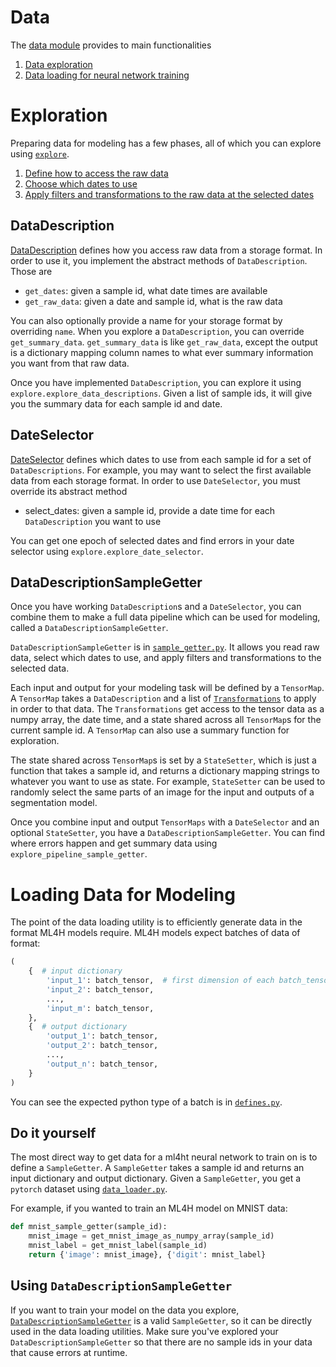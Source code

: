 # Data

The [data module](.) provides to main functionalities
1. [Data exploration](#exploration)
2. [Data loading for neural network training](#loading-data-for-modeling)


# Exploration
Preparing data for modeling has a few phases, all of which you can explore using [`explore`](./explore.py).
1. [Define how to access the raw data](#datadescription)
2. [Choose which dates to use](#dateselector)
2. [Apply filters and transformations to the raw data at the selected dates](#pipelinesamplegetter)

## DataDescription
[DataDescription](./data_description.py) defines how you access raw data from a storage format.
In order to use it, you implement the abstract methods of `DataDescription`.
Those are
* `get_dates`: given a sample id, what date times are available
* `get_raw_data`: given a date and sample id, what is the raw data

You can also optionally provide a name for your storage format by overriding `name`.
When you explore a `DataDescription`, you can override `get_summary_data`.
`get_summary_data` is like `get_raw_data`, except the output is a dictionary
mapping column names to what ever summary information you want from that raw data.

Once you have implemented `DataDescription`, you can explore it using `explore.explore_data_descriptions`.
Given a list of sample ids, it will give you the summary data for each sample id and date.

## DateSelector
[DateSelector](./date_selector.py) defines which dates to use from each sample id
for a set of `DataDescriptions`.
For example, you may want to select the first available data from each storage format.
In order to use `DateSelector`, you must override its abstract method
* select_dates: given a sample id, provide a date time for each `DataDescription` you want to use

You can get one epoch of selected dates and find errors in your date selector using `explore.explore_date_selector`.

## DataDescriptionSampleGetter
Once you have working `DataDescription`s and a `DateSelector`,
you can combine them to make a full data pipeline which can be used for modeling,
called a `DataDescriptionSampleGetter`.

`DataDescriptionSampleGetter` is in [`sample_getter.py`](./sample_getter.py).
It allows you read raw data, select which dates to use,
and apply filters and transformations to the selected data.

Each input and output for your modeling task will be defined by a `TensorMap`.
A `TensorMap` takes a `DataDescription`
and a list of [`Transformations`](./transformation.py) to apply in order to that data.
The `Transformations` get access to the tensor data as a numpy array, the date time,
and a state shared across all `TensorMap`s for the current sample id.
A `TensorMap` can also use a summary function for exploration.

The state shared across `TensorMap`s is set by a `StateSetter`,
which is just a function that takes a sample id, and returns a dictionary
mapping strings to whatever you want to use as state.
For example, `StateSetter` can be used to randomly select the same parts of an image
for the input and outputs of a segmentation model.

Once you combine input and output `TensorMaps` with a `DateSelector`
and an optional `StateSetter`, you have a `DataDescriptionSampleGetter`.
You can find where errors happen and get summary data using
`explore_pipeline_sample_getter`.


# Loading Data for Modeling
The point of the data loading utility is to efficiently generate data in the format ML4H models require.
ML4H models expect batches of data of format:
```python
(
    {  # input dictionary
        'input_1': batch_tensor,  # first dimension of each batch_tensor is batch size
        'input_2': batch_tensor,
        ...,
        'input_m': batch_tensor,
    },
    {  # output dictionary
        'output_1': batch_tensor,
        'output_2': batch_tensor,
        ...,
        'output_n': batch_tensor,
    }
)
```
You can see the expected python type of a batch is in [`defines.py`](./defines.py).

## Do it yourself
The most direct way to get data for a ml4ht neural network to train on is to define a `SampleGetter`.
A `SampleGetter` takes a sample id and returns an input dictionary and output dictionary.
Given a `SampleGetter`, you get a `pytorch` dataset using [`data_loader.py`](./data_loader.py).

For example, if you wanted to train an ML4H model on MNIST data:
```python
def mnist_sample_getter(sample_id):
    mnist_image = get_mnist_image_as_numpy_array(sample_id)
    mnist_label = get_mnist_label(sample_id)
    return {'image': mnist_image}, {'digit': mnist_label}
```

## Using `DataDescriptionSampleGetter`
If you want to train your model on the data you explore, [`DataDescriptionSampleGetter`](#pipelinesamplegetter)
is a valid `SampleGetter`, so it can be directly used in the data loading utilities.
Make sure you've explored your `DataDescriptionSampleGetter` so that there are no sample ids
in your data that cause errors at runtime.
